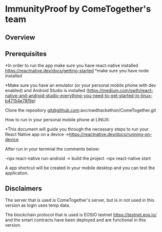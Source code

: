 # ImmunityProof by ComeTogether's team

## Overview


## Prerequisites
*In order to run the app make sure you have react-native installed https://reactnative.dev/docs/getting-started
*make sure you have node installed 

*Make sure you have an emulator (or your personal mobile phone with dev enabled) and Android Studio is installed (https://medium.com/swlh/react-native-and-android-studio-everything-you-need-to-get-started-in-linux-b47154e78f9e) 

Clone the repository git@github.com:avcrowdhackathon/ComeTogether.git

How to run in your personal mobile phone at LINUX: 

*This document will guide you through the necessary steps to run your React Native app on a device ->https://reactnative.dev/docs/running-on-device 

After run in your terminal the comments below:

-npx react-native run-android -> build the project
-npx react-native start

A app shortcut will be created in your mobile desktop and you can test the application.

## Disclaimers

The server that is used is ComeTogether's server, but is in not used in this version as login uses temp data.

The blockchain protocol that is used is EOSIO testnet https://testnet.eos.io/ and the smart contracts have been deployed and are functional in this version. 
